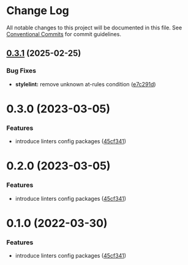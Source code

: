 # Change Log

All notable changes to this project will be documented in this file.
See [Conventional Commits](https://conventionalcommits.org) for commit guidelines.

## [0.3.1](https://github.com/evotor/evo-frontend-linters/compare/@evotor-dev/stylelint@0.3.0...@evotor-dev/stylelint@0.3.1) (2025-02-25)


### Bug Fixes

* **stylelint:** remove unknown at-rules condition ([e7c291d](https://github.com/evotor/evo-frontend-linters/commit/e7c291de615b45a70948387a0b47a57b8a2be06e))





# 0.3.0 (2023-03-05)


### Features

* introduce linters config packages ([45cf341](https://github.com/evotor/evo-frontend-linters/commit/45cf341cbe22ae1d79d781fbf133714a00f61cfd))





# 0.2.0 (2023-03-05)

### Features

* introduce linters config
  packages ([45cf341](https://github.com/evotor/evo-frontend-linters/commit/45cf341cbe22ae1d79d781fbf133714a00f61cfd))

# 0.1.0 (2022-03-30)

### Features

* introduce linters config
  packages ([45cf341](https://github.com/evotor/evo-frontend-linters/commit/45cf341cbe22ae1d79d781fbf133714a00f61cfd))
